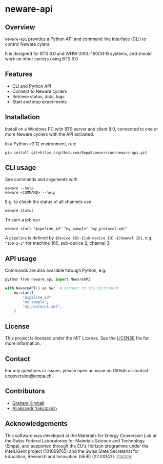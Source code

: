 # neware-api

## Overview
`neware-api` provides a Python API and command line interface (CLI) to control Neware cylers.

It is designed for BTS 8.0 and WHW-200L-160CH-B systems, and should work on other cyclers using BTS 8.0.

## Features
- CLI and Python API
- Connect to Neware cyclers
- Retrieve status, data, logs
- Start and stop experiments

## Installation
Install on a Windows PC with BTS server and client 8.0, connected to one or more Neware cyclers with the API activated.

In a Python >3.12 environment, run:
```
pip install git+https://github.com/EmpaEconversion/neware-api.git
```

## CLI usage

See commands and arguments with
```
neware --help
neware <COMMAND> --help
```

E.g. to check the status of all channels use
```
neware status
```

To start a job use
```
neware start "pipeline_id" "my_sample" "my_protocol.xml"
```

A `pipeline` is defined by `{Device ID}-{Sub-device ID}-{Channel ID}`, e.g. `"100-2-3"` for machine 100, sub-device 2, channel 3.

## API usage

Commands are also available through Python, e.g.
```python
python from neware_api import NewareAPI

with NewareAPI() as nw:  # connect to the instrument
    nw.start(
        "pipeline_id",
        "my_sample",
        "my_protocol.xml",
    )
```

## License
This project is licensed under the MIT License. See the [LICENSE](LICENSE) file for more information.

## Contact
For any questions or issues, please open an issue on GitHub or contact econversion@empa.ch.

## Contributors

- [Graham Kimbell](https://github.com/g-kimbell)
- [Aliaksandr Yakutovich](https://github.com/yakutovicha)

## Acknowledgements

This software was developed at the Materials for Energy Conversion Lab at the Swiss Federal Laboratories for Materials Science and Technology (Empa), and supported through the EU's Horizon programme under the IntelLiGent project (101069765) and the Swiss State Secretariat for Education, Research and Innovation (SERI) (22.00142). 🇪🇺🇨🇭
